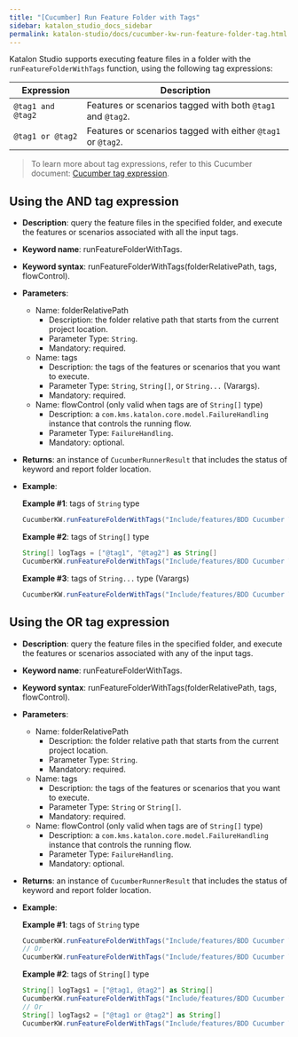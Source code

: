 ```yaml
---
title: "[Cucumber] Run Feature Folder with Tags"
sidebar: katalon_studio_docs_sidebar
permalink: katalon-studio/docs/cucumber-kw-run-feature-folder-tag.html
---
```


Katalon Studio supports executing feature files in a folder with the `runFeatureFolderWithTags` function, using the following tag expressions:

<table>
  <thead>
    <tr>
      <th><b>Expression</b></th>
      <th><b>Description</b></th>
    </tr>
  </thead>
  <tbody>
    <tr>
      <td>
        <code>@tag1 and @tag2</code>
      </td>
      <td>Features or scenarios tagged with both <code>@tag1</code> and <code>@tag2</code>.</td>
    </tr>
    <tr>
      <td>
        <code>@tag1 or @tag2</code>
      </td>
      <td>Features or scenarios tagged with either <code>@tag1</code> or <code>@tag2</code>.</td>
    </tr>
  </tbody>
</table>

> To learn more about tag expressions, refer to this Cucumber document: [Cucumber tag expression](https://cucumber.io/docs/cucumber/api/#tag-expressions).

## Using the AND tag expression

* **Description**: query the feature files in the specified folder, and execute the features or scenarios associated with all the input tags.
* **Keyword name**: runFeatureFolderWithTags.
* **Keyword syntax**: runFeatureFolderWithTags(folderRelativePath, tags, flowControl).
* **Parameters**:
  * Name: folderRelativePath
    * Description: the folder relative path that starts from the current project location.
    * Parameter Type: `String`.
    * Mandatory: required.
  * Name: tags
    * Description: the tags of the features or scenarios that you want to execute.
    * Parameter Type: `String`, `String[]`, or `String...` (Varargs).
    * Mandatory: required.
  * Name: flowControl (only valid when tags are of `String[]` type)
    * Description: a `com.kms.katalon.core.model.FailureHandling` instance that controls the running flow.
    * Parameter Type: `FailureHandling`.
    * Mandatory: optional.
* **Returns**: an instance of `CucumberRunnerResult` that includes the status of keyword and report folder location.
* **Example**:

  **Example #1**: tags of `String` type
  ```groovy
  CucumberKW.runFeatureFolderWithTags("Include/features/BDD Cucumber Tests/", "@tag1 and @tag2")
  ```

  **Example #2**: tags of `String[]` type
  ```groovy
  String[] logTags = ["@tag1", "@tag2"] as String[]
  CucumberKW.runFeatureFolderWithTags("Include/features/BDD Cucumber Tests/", logTags, FailureHandling.STOP_ON_FAILURE)
  ```

  **Example #3**: tags of `String...` type (Varargs)
  ```groovy
  CucumberKW.runFeatureFolderWithTags("Include/features/BDD Cucumber Tests/", "@tag1", "@tag2")
  ```

## Using the OR tag expression

* **Description**: query the feature files in the specified folder, and execute the features or scenarios associated with any of the input tags.
* **Keyword name**: runFeatureFolderWithTags.
* **Keyword syntax**: runFeatureFolderWithTags(folderRelativePath, tags, flowControl).
* **Parameters**:
  * Name: folderRelativePath
    * Description: the folder relative path that starts from the current project location.
    * Parameter Type: `String`.
    * Mandatory: required.
  * Name: tags
    * Description: the tags of the features or scenarios that you want to execute.
    * Parameter Type: `String` or `String[]`.
    * Mandatory: required.
  * Name: flowControl (only valid when tags are of `String[]` type)
    * Description: a `com.kms.katalon.core.model.FailureHandling` instance that controls the running flow.
    * Parameter Type: `FailureHandling`.
    * Mandatory: optional.
* **Returns**: an instance of `CucumberRunnerResult` that includes the status of keyword and report folder location.
* **Example**:

  **Example #1**: tags of `String` type
  ```groovy
  CucumberKW.runFeatureFolderWithTags("Include/features/BDD Cucumber Tests/", "@tag1 or @tag2")
  // Or 
  CucumberKW.runFeatureFolderWithTags("Include/features/BDD Cucumber Tests/", "@tag1, @tag2")
  ```

  **Example #2**: tags of `String[]` type
  ```groovy
  String[] logTags1 = ["@tag1, @tag2"] as String[]
  CucumberKW.runFeatureFolderWithTags("Include/features/BDD Cucumber Tests/", logTags1, FailureHandling.STOP_ON_FAILURE)
  // Or 
  String[] logTags2 = ["@tag1 or @tag2"] as String[]
  CucumberKW.runFeatureFolderWithTags("Include/features/BDD Cucumber Tests/", logTags2, FailureHandling.STOP_ON_FAILURE)
  ```